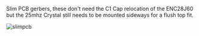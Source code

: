 Slim PCB gerbers, these don't need the C1 Cap relocation of the ENC28J60 but the 25mhz Crystal still needs to be mounted sideways for a flush top fit.

  ![slimpcb](https://github.com/silverstee1/ETH2GC-Card-Slot-Adapter/assets/54997238/0d8aa306-7409-45ff-ae57-d46abbf1d311)
